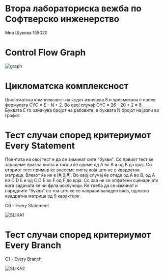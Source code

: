 # Втора лабораториска вежба по Софтверско инженерство
Миа Шукова 155020

# Control Flow Graph
![graph](https://user-images.githubusercontent.com/100201351/173931708-feb6132a-e4b0-4ae6-a01d-b794cb78d160.png)


# Цикломатска комплексност

Цикломатска комплексност на кодот изнесува 8 и пресметана е преку формулата CYC = E – N + 2. 
Во овој случај: CYC = 26 - 20 + 2 = 8. Буквата Е го означува бројот на рабовите, а буквата N бројот на јазли во графот.      


# Тест случаи според критериумот Every Statement

Поентата на овој тест е да се зиминат сите "букви". Со првиот тест ќе зададеме празна листа и тогаш ќе одиме од А во В и од В до крај.
Со вториот тест пример ќе внесеме листа која што не е квадратна матрица. Влезот ќе ни е [#,0,#]. Во овој случај ќе отиде од А во В, од А во C D E и од C D E во F од F до крја. 
Со ова ни се опфатени сценаријата кога задачата ќе ни фрла исклучоци.
Ќе треба да се изминат и наредните "букви" со тоа што ќе се направи валиден влез, односно квадратна матрица од 9 карактери.

С0 - Every Statement

![SLIKA1](https://user-images.githubusercontent.com/100201351/173938506-24a54357-653a-49c4-b299-d7f7494c07eb.png)

# Тест случаи според критериумот Every Branch

С1 - Every Branch

![SLIKA2](https://user-images.githubusercontent.com/100201351/173938512-02c9795c-fbde-4f60-93ff-a45dac5b9a79.png)
